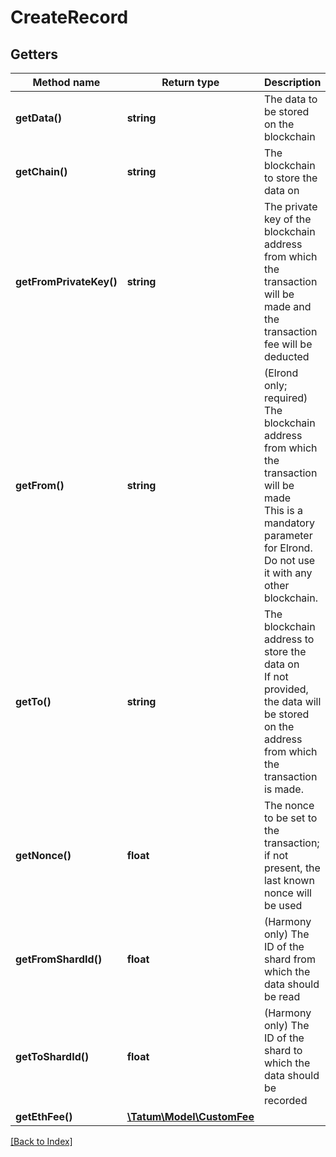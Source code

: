 # CreateRecord

## Getters

Method name | Return type | Description | Notes
------------ | ------------- | ------------- | -------------
**getData()** | **string** | The data to be stored on the blockchain |
**getChain()** | **string** | The blockchain to store the data on |
**getFromPrivateKey()** | **string** | The private key of the blockchain address from which the transaction will be made and the transaction fee will be deducted |
**getFrom()** | **string** | (Elrond only; required) The blockchain address from which the transaction will be made<br/>This is a mandatory parameter for Elrond. Do not use it with any other blockchain. | [optional]
**getTo()** | **string** | The blockchain address to store the data on<br/>If not provided, the data will be stored on the address from which the transaction is made. | [optional]
**getNonce()** | **float** | The nonce to be set to the transaction; if not present, the last known nonce will be used | [optional]
**getFromShardId()** | **float** | (Harmony only) The ID of the shard from which the data should be read | [optional]
**getToShardId()** | **float** | (Harmony only) The ID of the shard to which the data should be recorded | [optional]
**getEthFee()** | [**\Tatum\Model\CustomFee**](CustomFee.md) |  | [optional]

[[Back to Index]](../index.md)
